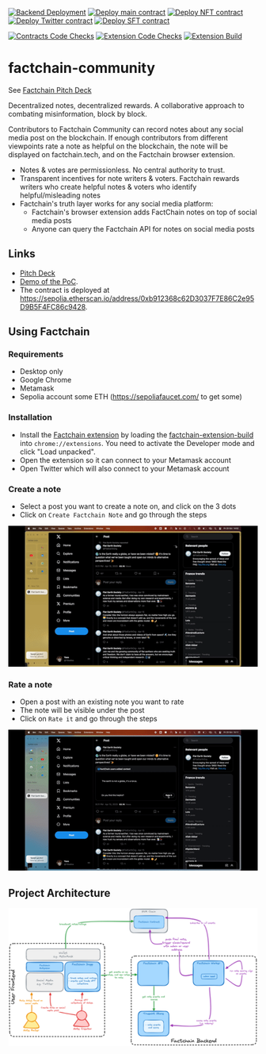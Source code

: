 [![Backend Deployment](https://github.com/factchain/factchain-community/actions/workflows/backend-deploy.yml/badge.svg?branch=main)](https://github.com/factchain/factchain-community/actions/workflows/backend-deploy.yml) [![Deploy main contract](https://github.com/factchain/factchain-community/actions/workflows/deploy-main-contract.yml/badge.svg?branch=main)](https://github.com/factchain/factchain-community/actions/workflows/deploy-main-contract.yml) [![Deploy NFT contract](https://github.com/factchain/factchain-community/actions/workflows/deploy-nft-contract.yml/badge.svg?branch=main)](https://github.com/factchain/factchain-community/actions/workflows/deploy-nft-contract.yml) [![Deploy Twitter contract](https://github.com/factchain/factchain-community/actions/workflows/deploy-x-community-notes-contract.yml/badge.svg?branch=main)](https://github.com/factchain/factchain-community/actions/workflows/deploy-community-notes-contract.yml) [![Deploy SFT contract](https://github.com/factchain/factchain-community/actions/workflows/deploy-sft-contract.yml/badge.svg?branch=main)](https://github.com/factchain/factchain-community/actions/workflows/deploy-sft-contract.yml)

[![Contracts Code Checks](https://github.com/factchain/factchain-community/actions/workflows/contracts-code-checks.yml/badge.svg)](https://github.com/factchain/factchain-community/actions/workflows/contracts-code-checks.yml) [![Extension Code Checks](https://github.com/factchain/factchain-community/actions/workflows/extension-code-checks.yml/badge.svg)](https://github.com/factchain/factchain-community/actions/workflows/extension-code-checks.yml) [![Extension Build](https://github.com/factchain/factchain-community/actions/workflows/build-extension.yml/badge.svg)](https://github.com/factchain/factchain-community/actions/workflows/build-extension.yml) 

# factchain-community

See [Factchain Pitch Deck](https://docs.google.com/presentation/d/1SVDxzgBY_GsQRAT_anoVA7sfMu26-kKfJJI6M455bC0/edit?usp=sharing)

Decentralized notes, decentralized rewards. A collaborative approach to combating misinformation, block by block.

Contributors to Factchain Community can record notes about any social media post on the blockchain. If enough contributors from different viewpoints rate a note as helpful on the blockchain, the note will be displayed on factchain.tech, and on the Factchain browser extension.

- Notes & votes are permissionless. No central authority to trust.
- Transparent incentives for note writers & voters. Factchain rewards writers who create helpful notes & voters who identify helpful/misleading notes
- Factchain's truth layer works for any social media platform:
  - Factchain's browser extension adds FactChain notes on top of social media posts
  - Anyone can query the Factchain API for notes on social media posts

## Links

- [Pitch Deck](https://docs.google.com/presentation/d/1SVDxzgBY_GsQRAT_anoVA7sfMu26-kKfJJI6M455bC0/edit?usp=sharing)
- [Demo of the PoC](https://drive.google.com/file/d/1tJgjMYLVi_VUSCHalCxqlsctuYiVFX4W/view?usp=share_link).
- The contract is deployed at https://sepolia.etherscan.io/address/0xb912368c62D3037F7E86C2e95D9B5F4FC86c9428.

## Using Factchain

### Requirements

- Desktop only
- Google Chrome
- Metamask
- Sepolia account some ETH (https://sepoliafaucet.com/ to get some)

### Installation
- Install the [Factchain extension](./fc-community-extension/) by loading the [factchain-extension-build](./fc-community-extension/factchain-extension-build) into `chrome://extensions`.
You need to activate the Developer mode and click "Load unpacked".
- Open the extension so it can connect to your Metamask account
- Open Twitter which will also connect to your Metamask account

### Create a note

- Select a post you want to create a note on, and click on the 3 dots
- Click on `Create Factchain Note` and go through the steps

![Create note](./create.gif)

### Rate a note

- Open a post with an existing note you want to rate
- The note will be visible under the post
- Click on `Rate it` and go through the steps

![Rate note](./rate.gif)

## Project Architecture

![Architecture Diagram](./factchain_archi.png)
